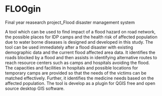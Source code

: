 FLOOgin
=======

Final year reasearch project_Flood disaster management system

A tool which can be used to find impact of a
flood hazard on road network, the possible places for IDP
camps and the health risk of affected population due to water
borne diseases is designed and developed in this study. The tool
can be used immediately after a flood disaster with existing
demographic data and the current flood affected area data. It
identifies the roads blocked by a flood and then assists in
identifying alternative routes to reach resource centers such as
camps and hospitals avoiding the flood. The capacities and
facilities in hospitals and possible locations for temporary
camps are provided so that the needs of the victims can be
matched effectively. Further, it identifies the medicine needs
based on the affected population. The tool is develop as a plugin
for QGIS free and open source desktop GIS software. 
